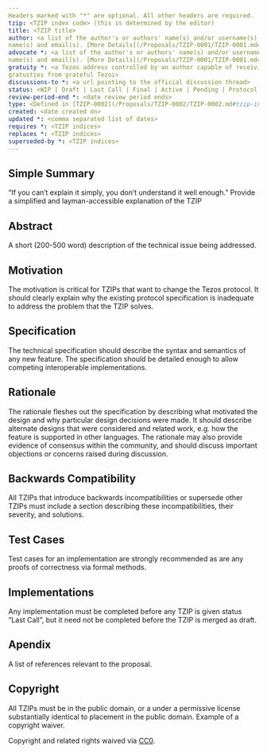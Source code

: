 ```yaml
---
Headers marked with "*" are optional. All other headers are required.
tzip: <TZIP index code> (this is determined by the editor)
title: <TZIP title>
author: <a list of the author's or authors' name(s) and/or username(s), or
name(s) and email(s). [More Details](/Proposals/TZIP-0001/TZIP-0001.md#author-header)>
advocate *: <a list of the author's or authors' name(s) and/or username(s), or
name(s) and email(s). [More Details](/Proposals/TZIP-0001/TZIP-0001.md#author-header)>
gratuity *: <a Tezos address controlled by an author capable of receiving
gratuities from grateful Tezoi>
discussions-to *: <a url pointing to the official discussion thread>
status: <WIP | Draft | Last Call | Final | Active | Pending | Protocol | Rejected | Superseded>
review-period-end *: <date review period ends>
type: <Defined in [TZIP-0002](/Proposals/TZIP-0002/TZIP-0002.md#tzip-index-types)>
created: <date created on>
updated *: <comma separated list of dates>
requires *: <TZIP indices>
replaces *: <TZIP indices>
superseded-by *: <TZIP indices>
---
```


## Simple Summary

“If you can’t explain it simply, you don’t understand it well enough.” Provide a simplified and layman-accessible explanation of the TZIP

## Abstract

A short (200-500 word) description of the technical issue being addressed.

## Motivation

The motivation is critical for TZIPs that want to change the Tezos protocol. It should clearly explain why the existing protocol specification is inadequate to address the problem that the TZIP solves.

## Specification

The technical specification should describe the syntax and semantics of any new feature. The specification should be detailed enough to allow competing interoperable implementations.

## Rationale

The rationale fleshes out the specification by describing what motivated the design and why particular design decisions were made. It should describe alternate designs that were considered and related work, e.g. how the feature is supported in other languages. The rationale may also provide evidence of consensus within the community, and should discuss important objections or concerns raised during discussion.

## Backwards Compatibility

All TZIPs that introduce backwards incompatibilities or supersede other TZIPs must include a section describing these incompatibilities, their severity, and solutions.

## Test Cases

Test cases for an implementation are strongly recommended as are any proofs of correctness via formal methods.

## Implementations

Any implementation must be completed before any TZIP is given status “Last Call”, but it need not be completed before the TZIP is merged as draft.

## Apendix

A list of references relevant to the proposal.

## Copyright

All TZIPs must be in the public domain, or a under a permissive license substantially identical to placement in the public domain. Example of a copyright waiver.

Copyright and related rights waived via
[CC0](https://creativecommons.org/publicdomain/zero/1.0/).

